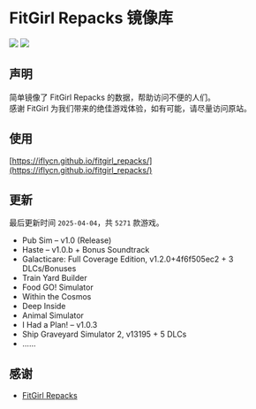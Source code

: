 ﻿# FitGirl Repacks 镜像库
![](https://img.shields.io/badge/ci-passing-brightgreen.svg?logo=github)
![](https://img.shields.io/badge/license-MIT-brightgreen.svg)

## 声明
简单镜像了 FitGirl Repacks 的数据，帮助访问不便的人们。  
感谢 FitGirl 为我们带来的绝佳游戏体验，如有可能，请尽量访问原站。

## 使用
[https://iflycn.github.io/fitgirl_repacks/](https://iflycn.github.io/fitgirl_repacks/)

## 更新
最后更新时间 `2025-04-04`，共 `5271` 款游戏。
- Pub Sim – v1.0 (Release)
- Haste – v1.0.b + Bonus Soundtrack
- Galacticare: Full Coverage Edition, v1.2.0+4f6f505ec2 + 3 DLCs/Bonuses
- Train Yard Builder
- Food GO! Simulator
- Within the Cosmos
- Deep Inside
- Animal Simulator
- I Had a Plan! – v1.0.3
- Ship Graveyard Simulator 2, v13195 + 5 DLCs
- ……

## 感谢
- [FitGirl Repacks](https://fitgirl-repacks.site/)
